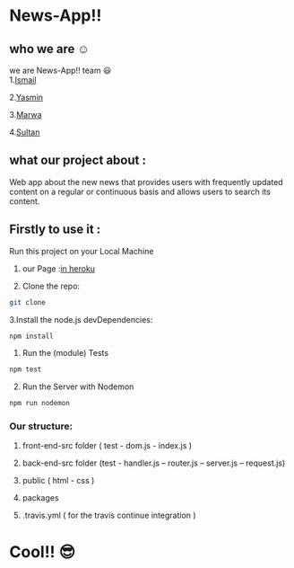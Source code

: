 ﻿# News-App!!

## who we are ☺

we are News-App!! team :smiley:   
1.[Ismail](https://github.com/ismail2009)

2.[Yasmin](https://github.com/yasminhillis)

3.[Marwa](https://github.com/MarwaBj)

4.[Sultan](https://github.com/sultanassi95)

## what our project about :

Web app about the new news that provides users with frequently updated content on a regular or continuous basis and allows users to search its content.

## Firstly to use it :

Run this project on your Local Machine

1. our Page :[in heroku]()

2. Clone the repo:

```sh
git clone
```

3.Install the node.js devDependencies:

```sh
npm install
```

1. Run the (module) Tests

  ```sh
  npm test
  ```

2. Run the Server with Nodemon

  ```sh
  npm run nodemon
  ```

### Our structure:

1. front-end-src folder ( test - dom.js - index.js )

2. back-end-src folder (test - handler.js – router.js – server.js – request.js)

3. public ( html - css )

4. packages

5. .travis.yml ( for the travis continue integration )

# Cool!! :sunglasses:
